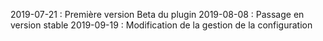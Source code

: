 2019-07-21 : Première version Beta du plugin
2019-08-08 : Passage en version stable
2019-09-19 : Modification de la gestion de la configuration